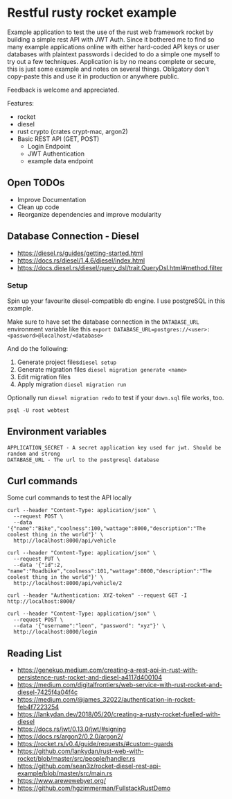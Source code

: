 # Restful rusty rocket example
Example application to test the use of the rust web framework rocket by building a simple rest API with JWT Auth.
Since it bothered me to find so many example applications online with either hard-coded API keys or user databases 
with plaintext passwords i decided to do a simple one myself to try out a few techniques.
Application is by no means complete or secure, this is just some example and notes on several things.
Obligatory don't copy-paste this and use it in production or anywhere public.

Feedback is welcome and appreciated.

Features:
- rocket
- diesel
- rust crypto (crates crypt-mac, argon2)
- Basic REST API (GET, POST)
    - Login Endpoint
    - JWT Authentication
    - example data endpoint
 
 ## Open TODOs
 
 - Improve Documentation
 - Clean up code
 - Reorganize dependencies and improve modularity
 
 ## Database Connection - Diesel
 
 - https://diesel.rs/guides/getting-started.html
 - https://docs.rs/diesel/1.4.6/diesel/index.html
 - https://docs.diesel.rs/diesel/query_dsl/trait.QueryDsl.html#method.filter

 ### Setup
 Spin up your favourite diesel-compatible db engine. I use postgreSQL in this example.
 
 Make sure to have set the database connection in the `DATABASE_URL` 
 environment variable like this `export DATABASE_URL=postgres://<user>:<password>@localhost/<database>`
 
 And do the following: 
 
 1. Generate project files`diesel setup`
 2. Generate migration files `diesel migration generate <name>`
 3. Edit migration files
 4. Apply migration `diesel migration run`
 
 Optionally run `diesel migration redo` to test if your `down.sql` file works, too.

`
psql -U root webtest
`
## Environment variables
```
APPLICATION_SECRET - A secret application key used for jwt. Should be random and strong
DATABASE_URL - The url to the postgresql database
```

## Curl commands

Some curl commands to test the API locally

```
curl --header "Content-Type: application/json" \
  --request POST \
  --data '{"name":"Bike","coolness":100,"wattage":8000,"description":"The coolest thing in the world"}' \
  http://localhost:8000/api/vehicle

curl --header "Content-Type: application/json" \
  --request PUT \
  --data '{"id":2, "name":"Roadbike","coolness":101,"wattage":8000,"description":"The coolest thing in the world"}' \
  http://localhost:8000/api/vehicle/2

curl --header "Authentication: XYZ-token" --request GET -I http://localhost:8000/

curl --header "Content-Type: application/json" \
  --request POST \
  --data '{"username":"leon", "password": "xyz"}' \
  http://localhost:8000/login

```

## Reading List
- https://genekuo.medium.com/creating-a-rest-api-in-rust-with-persistence-rust-rocket-and-diesel-a4117d400104
- https://medium.com/digitalfrontiers/web-service-with-rust-rocket-and-diesel-7425f4a04f4c
- https://medium.com/@james_32022/authentication-in-rocket-feb4f7223254
- https://lankydan.dev/2018/05/20/creating-a-rusty-rocket-fuelled-with-diesel
- https://docs.rs/jwt/0.13.0/jwt/#signing
- https://docs.rs/argon2/0.2.0/argon2/
- https://rocket.rs/v0.4/guide/requests/#custom-guards
- https://github.com/lankydan/rust-web-with-rocket/blob/master/src/people/handler.rs
- https://github.com/sean3z/rocket-diesel-rest-api-example/blob/master/src/main.rs
- https://www.arewewebyet.org/
- https://github.com/hgzimmerman/FullstackRustDemo